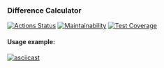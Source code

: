 ### Difference Calculator
[![Actions Status](https://github.com/warpedrhubarb/frontend-project-lvl2/workflows/hexlet-check/badge.svg)](https://github.com/warpedrhubarb/frontend-project-lvl2/actions) [![Maintainability](https://api.codeclimate.com/v1/badges/fea9c5ab8ecd5d331b34/maintainability)](https://codeclimate.com/github/warpedrhubarb/frontend-project-lvl2/maintainability) [![Test Coverage](https://api.codeclimate.com/v1/badges/fea9c5ab8ecd5d331b34/test_coverage)](https://codeclimate.com/github/warpedrhubarb/frontend-project-lvl2/test_coverage)

#### Usage example:
[![asciicast](https://asciinema.org/a/P6kUphCpVy5ICPQ0WdxXE7EQV.svg)](https://asciinema.org/a/P6kUphCpVy5ICPQ0WdxXE7EQV)
